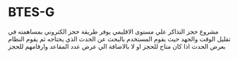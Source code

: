 # BTES-G
مشروع حجز التذاكر علي مستوى الاقليمي 
يوفر طريقة حجز الكتروني بمساهمته في تقليل الوقت والجهد حيث يقوم المستخدم بالبحث عن الحدث الذي يحتاجه ثم يقوم النظام بعرض الحدث اذا كان متاح للحجز او لا بالاضافة الي عرض عدد المقاعد وارقامهم للحجز
